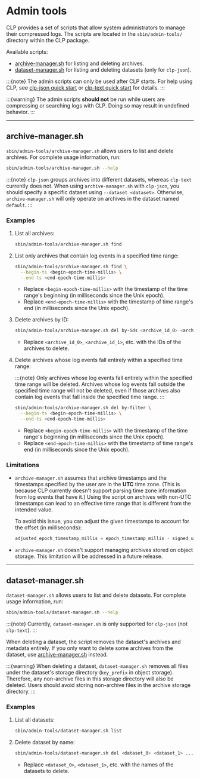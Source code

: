 # Admin tools

CLP provides a set of scripts that allow system administrators to manage their compressed logs. The
scripts are located in the `sbin/admin-tools/` directory within the CLP package.

Available scripts:

* [archive-manager.sh](#archive-managersh) for listing and deleting archives.
* [dataset-manager.sh](#dataset-managersh) for listing and deleting datasets (only for `clp-json`).

:::{note}
The admin scripts can only be used after CLP starts. For help using CLP, see
[clp-json quick start](quick-start/clp-json.md) or [clp-text quick start](quick-start/clp-text.md)
for details.
:::

:::{warning}
The admin scripts **should not** be run while users are compressing or searching logs with CLP.
Doing so may result in undefined behavior.
:::

---

## archive-manager.sh

`sbin/admin-tools/archive-manager.sh` allows users to list and delete archives. For complete usage
information, run:

```bash
sbin/admin-tools/archive-manager.sh --help
```

:::{note}
`clp-json` groups archives into different datasets, whereas `clp-text` currently does not. When
using `archive-manager.sh` with `clp-json`, you should specify a specific dataset using
`--dataset <dataset>`. Otherwise, `archive-manager.sh` will only operate on archives in the dataset
named `default`.
:::

### Examples

1. List all archives:

    ```bash
    sbin/admin-tools/archive-manager.sh find
    ```

2. List only archives that contain log events in a specified time range:

    ```bash
    sbin/admin-tools/archive-manager.sh find \
      --begin-ts <begin-epoch-time-millis> \
      --end-ts <end-epoch-time-millis>
    ```

    * Replace `<begin-epoch-time-millis>` with the timestamp of the time range's beginning (in
      milliseconds since the Unix epoch).
    * Replace `<end-epoch-time-millis>` with the timestamp of time range's end (in milliseconds
      since the Unix epoch).

3. Delete archives by ID:

    ```bash
    sbin/admin-tools/archive-manager.sh del by-ids <archive_id_0> <archive_id_1>
    ```

    * Replace `<archive_id_0>`, `<archive_id_1>`, etc. with the IDs of the archives to delete.

4. Delete archives whose log events fall entirely within a specified time range:

    :::{note}
    Only archives whose log events fall entirely within the specified time range will be deleted.
    Archives whose log events fall outside the specified time range will not be deleted, even if
    those archives also contain log events that fall inside the specified time range.
    :::

    ```bash
    sbin/admin-tools/archive-manager.sh del by-filter \
      --begin-ts <begin-epoch-time-millis> \
      --end-ts <end-epoch-time-millis>
    ```

    * Replace `<begin-epoch-time-millis>` with the timestamp of the time range's beginning (in
      milliseconds since the Unix epoch).
    * Replace `<end-epoch-time-millis>` with the timestamp of time range's end (in milliseconds
      since the Unix epoch).

### Limitations

* `archive-manager.sh` assumes that archive timestamps and the timestamps specified by the user
  are in the **UTC** time zone. (This is because CLP currently doesn't support parsing time zone
  information from log events that have it.) Using the script on archives with non-UTC timestamps
  can lead to an effective time range that is different from the intended value.

  To avoid this issue, you can adjust the given timestamps to account for the offset (in
  milliseconds):

  ```cpp
  adjusted_epoch_timestamp_millis = epoch_timestamp_millis - signed_utc_offset_millis
  ```

* `archive-manager.sh` doesn't support managing archives stored on object storage. This limitation
  will be addressed in a future release.

---

## dataset-manager.sh

`dataset-manager.sh` allows users to list and delete datasets. For complete usage information, run:

```bash
sbin/admin-tools/dataset-manager.sh --help
```

:::{note}
Currently, `dataset-manager.sh` is only supported for `clp-json` (not `clp-text`).
:::

When deleting a dataset, the script removes the dataset's archives and metadata entirely. If you
only want to delete some archives from the dataset, use [archive-manager.sh](#archive-managersh)
instead.

:::{warning}
When deleting a dataset, `dataset-manager.sh` removes all files under the dataset's storage
directory (`key_prefix` in object storage). Therefore, any non-archive files in this storage
directory will also be deleted. Users should avoid storing non-archive files in the archive storage
directory.
:::

### Examples

1. List all datasets:

    ```bash
    sbin/admin-tools/dataset-manager.sh list
    ```

2. Delete dataset by name:

    ```bash
    sbin/admin-tools/dataset-manager.sh del <dataset_0> <dataset_1> ... <dataset_n>
    ```

    * Replace `<dataset_0>`, `<dataset_1>`, etc. with the names of the datasets to delete.
